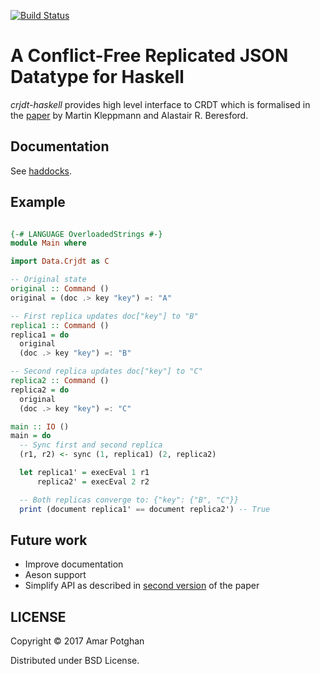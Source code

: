 [![Build Status](https://travis-ci.org/amarpotghan/crjdt-haskell.svg?branch=master)](https://travis-ci.org/amarpotghan/haskell-crjdt)

# A Conflict-Free Replicated JSON Datatype for Haskell

*crjdt-haskell* provides high level interface to CRDT which is formalised in the [paper](https://arxiv.org/pdf/1608.03960v1.pdf) by Martin Kleppmann and Alastair R. Beresford.

## Documentation

See [haddocks](https://hackage.haskell.org/package/crjdt-haskell).

## Example

```haskell

{-# LANGUAGE OverloadedStrings #-}
module Main where

import Data.Crjdt as C

-- Original state
original :: Command ()
original = (doc .> key "key") =: "A"

-- First replica updates doc["key"] to "B"
replica1 :: Command ()
replica1 = do
  original
  (doc .> key "key") =: "B"

-- Second replica updates doc["key"] to "C"
replica2 :: Command ()
replica2 = do
  original
  (doc .> key "key") =: "C"

main :: IO ()
main = do
  -- Sync first and second replica
  (r1, r2) <- sync (1, replica1) (2, replica2)

  let replica1' = execEval 1 r1
      replica2' = execEval 2 r2

  -- Both replicas converge to: {"key": {"B", "C"}}
  print (document replica1' == document replica2') -- True

```

## Future work

* Improve documentation
* Aeson support
* Simplify API as described in [second version](https://arxiv.org/abs/1608.03960) of the paper

## LICENSE

Copyright © 2017 Amar Potghan

Distributed under BSD License.
